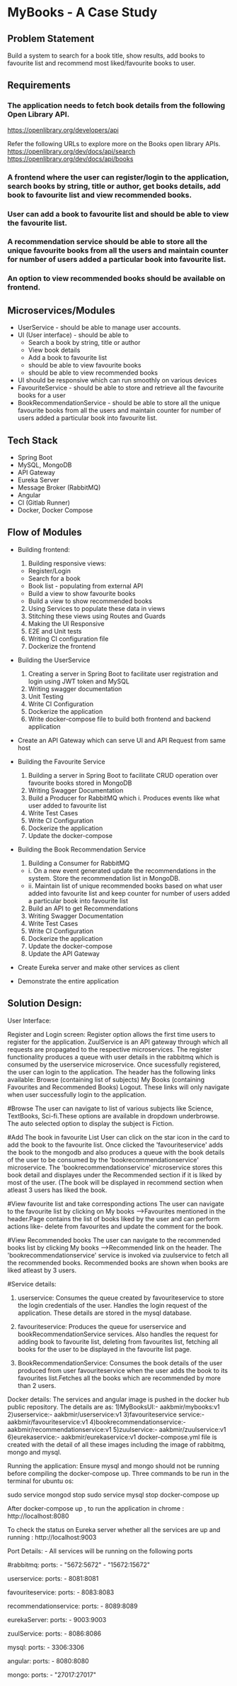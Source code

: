# MyBooks - A Case Study

## Problem Statement

Build a system to search for a book title, show results, add books to favourite list and recommend most liked/favourite books to user.

## Requirements

### The application needs to fetch book details from the following Open Library API.
https://openlibrary.org/developers/api

Refer the following URLs to explore more on the Books open library APIs.
https://openlibrary.org/dev/docs/api/search
https://openlibrary.org/dev/docs/api/books

### A frontend where the user can register/login to the application, search books by string, title or author, get books details, add book to favourite list and view recommended books.
### User can add a book to favourite list and should be able to view the favourite list.
### A recommendation service should be able to store all the unique favourite books from all the users and maintain counter for number of users added a particular book into favourite list.
### An option to view recommended books should be available on frontend. 

## Microservices/Modules
- UserService - should be able to manage user accounts.
- UI (User interface) -  should be able to
    - Search a book by string, title or author
    - View book details
    - Add a book to favourite list
    - should be able to view favourite books
    - should be able to view recommended books
- UI should be responsive which can run smoothly on various devices 
- FavouriteService - should be able to store and retrieve all the favourite books for a user
- BookRecommendationService - should be able to store all the unique favourite books from all the users and maintain counter for number of users added a particular book into favourite list.

## Tech Stack
- Spring Boot
- MySQL, MongoDB
- API Gateway
- Eureka Server
- Message Broker (RabbitMQ)
- Angular
- CI (Gitlab Runner)
- Docker, Docker Compose

## Flow of Modules

- Building frontend:
  1. Building responsive views:
    - Register/Login
    - Search for a book
    - Book list - populating from external API
    - Build a view to show favourite books
    - Build a view to show recommended books
  2. Using Services to populate these data in views
  3. Stitching these views using Routes and Guards
  4. Making the UI Responsive
  5. E2E and Unit tests
  6. Writing CI configuration file
  7. Dockerize the frontend

- Building the UserService
  1. Creating a server in Spring Boot to facilitate user registration and login using     JWT token and MySQL
  2. Writing swagger documentation
  3. Unit Testing
  4. Write CI Configuration
  5. Dockerize the application
  6. Write docker-compose file to build both frontend and backend application

- Create an API Gateway which can serve UI and API Request from same host

- Building the Favourite Service
  1. Building a server in Spring Boot to facilitate CRUD operation over favourite books    stored in MongoDB
  2. Writing Swagger Documentation
  3. Build a Producer for RabbitMQ which
    i. Produces events like what user added to favourite list
  4. Write Test Cases
  5. Write CI Configuration
  6. Dockerize the application
  7. Update the docker-compose

- Building the Book Recommendation Service
  1. Building a Consumer for RabbitMQ
    - i.  On a new event generated update the recommendations in the system. Store the        recommendation list in MongoDB.
    - ii. Maintain list of unique recommended books based on what user added into             favourite list and keep counter for number of users added a particular book         into favourite list
  2. Build an API to get Recommendations
  3. Writing Swagger Documentation
  4. Write Test Cases
  5. Write CI Configuration
  6. Dockerize the application
  7. Update the docker-compose
  8. Update the API Gateway

- Create Eureka server and make other services as client

- Demonstrate the entire application






## Solution Design:

User Interface:

Register and Login screen:
Register option allows the first time users to register for the application. ZuulService is an API gateway through which all requests are propagated to the respective microservices. The register functionality produces a queue with user details in the rabbitmq which is consumed by the userservice microservice.
Once sucessfully registered, the user can login to the application. The header has the following links available:
Browse (containing list of subjects)
My Books (containing Favourites and Recommended Books)
Logout. 
These links will only navigate when user successfully login to the application. 

#Browse 
The user can navigate to list of various subjects like Science, TextBooks, Sci-fi.These options are available in dropdown underbrowse. The auto selected option to display the subject is Fiction.

#Add The book in favourite List
User can click on the star icon in the card to add the book to the favourite list. Once clicked the 'favouriteservice' adds the book to the mongodb and also produces a queue with the book details of the user to be consumed by the 'bookrecommendationservice' microservice. The 'bookrecommendationservice' microservice stores this book detail and displayes under the Recommended section if it is liked by most of the user. (The book will be displayed in recommend section when atleast 3 users has liked the book.

#View favourite list and take corresponding actions
The user can navigate to the favourite list by clicking on My books -->Favourites mentioned in the header.Page contains the list of books liked by the user and can perform actions like- delete from favourites and update the comment for the book.

#View Recommended books
The user can navigate to the recommended books list by clicking My books -->Recommended link on the header. The 'bookrecommendationservice' service is invoked via zuulservice to fetch all the recommended books. Recommended books are shown when books are liked atleast by 3 users. 

#Service details:
1) userservice: Consumes the queue created by favouriteservice to store the login credentials of the user. Handles the login request of the application. These details are stored in the mysql database.

2) favouriteservice: Produces the queue for userservice and bookRecommendationService services. Also handles the request for adding book to favourite list, deleting from favourites list, fetching all books for the user to be displayed in the favourite list page.

3) BookRecommendationService: Consumes the book details of the user produced from user favouriteservice when the user adds the book to its favourites list.Fetches all the books which are recommended by more than 2 users.

Docker details:
The services and angular image is pushed in the docker hub public repository. The details are as:
1)MyBooksUI:-  aakbmir/mybooks:v1
2)userservice:- aakbmir/userservice:v1
3)favouriteservice service:- aakbmir/favouriteservice:v1
4)bookrecommendationservice:- aakbmir/recommendationservice:v1
5)zuulservice:- aakbmir/zuulservice:v1
6)eurekaservice:- aakbmir/eurekaservice:v1
docker-compose.yml file is created with the detail of all these images including the image of rabbitmq, mongo and mysql.

Running the application:
Ensure mysql and mongo should not be running before compiling the docker-compose up. Three commands to be run in the terminal for ubuntu os:

sudo service mongod stop
sudo service mysql stop
docker-compose up

After docker-compose up , to run the application in chrome : http://localhost:8080

To check the status on Eureka server whether all the services are up and running : http://localhost:9003
 
Port Details: - 
 All services will be running on the following ports
 
#rabbitmq:
	ports:
		- "5672:5672"
		- "15672:15672"

userservice:
	ports:
		- 8081:8081

favouriteservice:
	ports:
		- 8083:8083

recommendationservice:
	ports:
		- 8089:8089

eurekaServer:
	ports:
		- 9003:9003

zuulService:
	ports:
		- 8086:8086

mysql:
	ports:
		- 3306:3306

angular:
	ports:
		- 8080:8080

mongo:
	ports:
		- "27017:27017"






